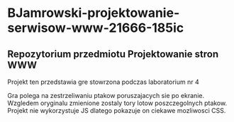 # BJamrowski-projektowanie-serwisow-www-21666-185ic
## Repozytorium przedmiotu Projektowanie stron WWW

Projekt ten przedstawia gre stowrzona podczas laboratorium nr 4

Gra polega na zestrzeliwaniu ptakow poruszajacych sie po ekranie.
Wzgledem oryginalu zmienione zostaly tory lotow poszczegolnych ptakow.
Projekt nie wykorzystuje JS dlatego pokazuje on ciekawe mozliwosci CSS.